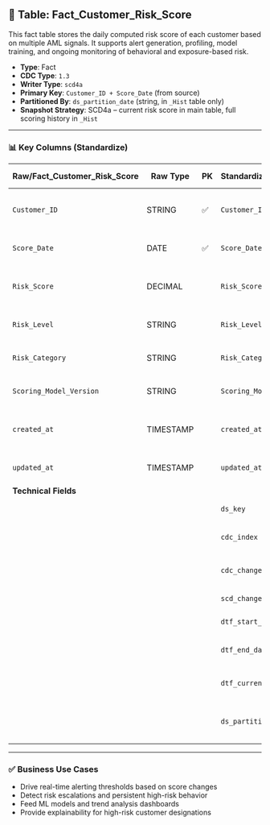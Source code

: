 ## 📜 Table: Fact_Customer_Risk_Score

This fact table stores the daily computed risk score of each customer based on multiple AML signals. It supports alert generation, profiling, model training, and ongoing monitoring of behavioral and exposure-based risk.

- **Type**: Fact  
- **CDC Type**: `1.3`  
- **Writer Type**: `scd4a`  
- **Primary Key**: `Customer_ID + Score_Date` (from source)  
- **Partitioned By**: `ds_partition_date` (string, in `_Hist` table only)  
- **Snapshot Strategy**: SCD4a – current risk score in main table, full scoring history in `_Hist`

---

### 📊 Key Columns (Standardize)

| Raw/Fact_Customer_Risk_Score | Raw Type  | PK  | Standardized/Fact_Customer_Risk_Score | Standardized Type | Description                                       | Value of Technical Field           | Note                          |
|------------------------------|-----------|-----|----------------------------------------|--------------------|---------------------------------------------------|------------------------------------|-------------------------------|
| `Customer_ID`                | STRING    | ✅  | `Customer_ID`                         | STRING             | Customer whose risk is being scored               |                                    | FK to `Dim_Customer`         |
| `Score_Date`                 | DATE      | ✅  | `Score_Date`                          | DATE               | Date of the risk score snapshot                   |                                    | Used in scoring partition     |
| `Risk_Score`                 | DECIMAL   |     | `Risk_Score`                          | DECIMAL(5,2)       | Computed numeric score (e.g., 0–100)              |                                    | ML or rule-based              |
| `Risk_Level`                 | STRING    |     | `Risk_Level`                          | STRING             | Low, Medium, High                                 |                                    | Derived from score thresholds |
| `Risk_Category`             | STRING    |     | `Risk_Category`                       | STRING             | Financial, Behavioral, KYC, etc.                  |                                    | Optional classification       |
| `Scoring_Model_Version`     | STRING    |     | `Scoring_Model_Version`               | STRING             | Version of rule/ML logic used                     |                                    | For audit tracking            |
| `created_at`                 | TIMESTAMP |     | `created_at`                          | TIMESTAMP          | Timestamp when this score was computed            | From source                        |                               |
| `updated_at`                 | TIMESTAMP |     | `updated_at`                          | TIMESTAMP          | Last seen update to this score                    | From source                        |                               |
| **Technical Fields**         |           |     |                                        |                    |                                                   |                                    |                               |
|                              |           |     | `ds_key`                              | STRING             | Surrogate primary key                             | `md5(Customer_ID || Score_Date)`  | Required for uniqueness       |
|                              |           |     | `cdc_index`                           | INT                | 1 = current, 0 = outdated                         | `1` or `0`                         | Used for filtering            |
|                              |           |     | `cdc_change_type`                     | STRING             | CDC change type                                   | `'cdc_insert'`, `'cdc_update'`    | From scoring engine CDC       |
|                              |           |     | `scd_change_timestamp`                | TIMESTAMP          | Snapshot timestamp                                | `updated_at` or job time           | For audit and traceability    |
|                              |           |     | `dtf_start_date`                      | DATE               | Validity start date                               | From `updated_at` or partition     |                               |
|                              |           |     | `dtf_end_date`                        | DATE               | Validity end date (nullable)                      | NULL if current                    |                               |
|                              |           |     | `dtf_current_flag`                    | BOOLEAN            | TRUE if current version                           | TRUE/FALSE                         | Required in scd4a              |
|                              |           |     | `ds_partition_date`                   | STRING             | Partition column (`yyyy-MM-dd`)                   | Job run date                       | Required in `_Hist`            |

---

### ✅ Business Use Cases

- Drive real-time alerting thresholds based on score changes  
- Detect risk escalations and persistent high-risk behavior  
- Feed ML models and trend analysis dashboards  
- Provide explainability for high-risk customer designations  